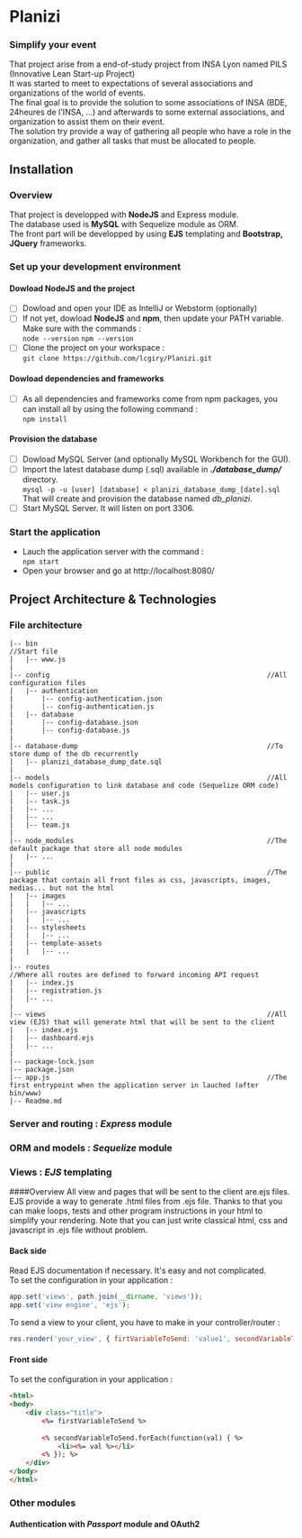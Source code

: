 # Planizi
### Simplify your event
That project arise from a end-of-study project from INSA Lyon named PILS (Innovative Lean Start-up Project)  
It was started to meet to expectations of several associations and organizations of the world of events.  
The final goal is to provide the solution to some associations of INSA (BDE, 24heures de l'INSA, ...) and afterwards to some external associations, and organization to assist them on their event.  
The solution try provide a way of gathering all people who have a role in the organization, and gather all tasks that must be allocated to people.  

## Installation
### Overview
That project is developped with **NodeJS** and Express module.  
The database used is **MySQL** with Sequelize module as ORM.  
The front part will be developped by using **EJS** templating and **Bootstrap, JQuery** frameworks.  

### Set up your development environment
#### Dowload NodeJS and the project
- [ ] Dowload and open your IDE as IntelliJ or Webstorm (optionally)  
- [ ] If not yet, dowload **NodeJS** and **npm**, then update your PATH variable. Make sure with the commands :  
`node --version`
`npm --version`
- [ ] Clone the project on your workspace :  
`git clone https://github.com/lcgiry/Planizi.git`

#### Dowload dependencies and frameworks
- [ ] As all dependencies and frameworks come from npm packages, you can install all by using the following command :  
`npm install`

#### Provision the database
- [ ] Dowload MySQL Server (and optionally MySQL Workbench for the GUI).  
- [ ] Import the latest database dump (.sql) available in ***./database_dump/*** directory.  
  `mysql -p -u [user] [database] < planizi_database_dump_[date].sql`  
  That will create and provision the database named *db_planizi*.  
- [ ] Start MySQL Server. It will listen on port 3306.  

### Start the application
- Lauch the application server with the command :   
`npm start`  
- Open your browser and go at http://localhost:8080/


## Project Architecture & Technologies
### File architecture
 ````$xslt
|-- bin                                                         //Start file
|   |-- www.js
|
|-- config                                                      //All configuration files
|   |-- authentication
|       |-- config-authentication.json
|       |-- config-authentication.js
|   |-- database
|       |-- config-database.json
|       |-- config-database.js
|
|-- database-dump                                               //To store dump of the db recurrently
|   |-- planizi_database_dump_date.sql
|
|-- models                                                      //All models configuration to link database and code (Sequelize ORM code)
|   |-- user.js
|   |-- task.js
|   |-- ...
|   |-- ...
|   |-- team.js
|
|-- node_modules                                                //The default package that store all node modules
|   |-- ...
|
|-- public                                                      //The package that contain all front files as css, javascripts, images, medias... but not the html
|   |-- images
|   |   |-- ...
|   |-- javascripts
|   |   |-- ...
|   |-- stylesheets
|   |   |-- ...
|   |-- template-assets
|   |   |-- ...
|
|-- routes                                                      //Where all routes are defined to forward incoming API request
|   |-- index.js
|   |-- registration.js
|   |-- ...
|
|-- views                                                       //All view (EJS) that will generate html that will be sent to the client
|   |-- index.ejs
|   |-- dashboard.ejs
|   |-- ...
|
|-- package-lock.json
|-- package.json
|-- app.js                                                      //The first entrypoint when the application server in lauched (after bin/www)
|-- Readme.md
```` 
 
 
### Server and routing : *Express* module

### ORM and models : *Sequelize* module

### Views : *EJS* templating
####Overview
All view and pages that will be sent to the client are.ejs files. EJS provide a way to generate .html files from .ejs file. Thanks to that you can make loops, tests and other program instructions in your html to simplify your rendering.
Note that you can just write classical html, css and javascript in .ejs file without problem.

#### Back side
Read EJS documentation if necessary. It's easy and not complicated.  
To set the configuration in your application :
```javascript
app.set('views', path.join(__dirname, 'views'));
app.set('view engine', 'ejs');
````
To send a view to your client, you have to make in your controller/router :
````javascript
res.render('your_view', { firtVariableToSend: 'value1', secondVariableToSend: ['value2', 'value3'] });
````

#### Front side
To set the configuration in your application :
```html
<html>
<body>
    <div class="title">
        <%= firstVariableToSend %>
        
        <% secondVariableToSend.forEach(function(val) { %>
            <li><%= val %></li>
        <% }); %>
    </div>
</body>
</html>
````

### Other modules
#### Authentication with *Passport* module and OAuth2